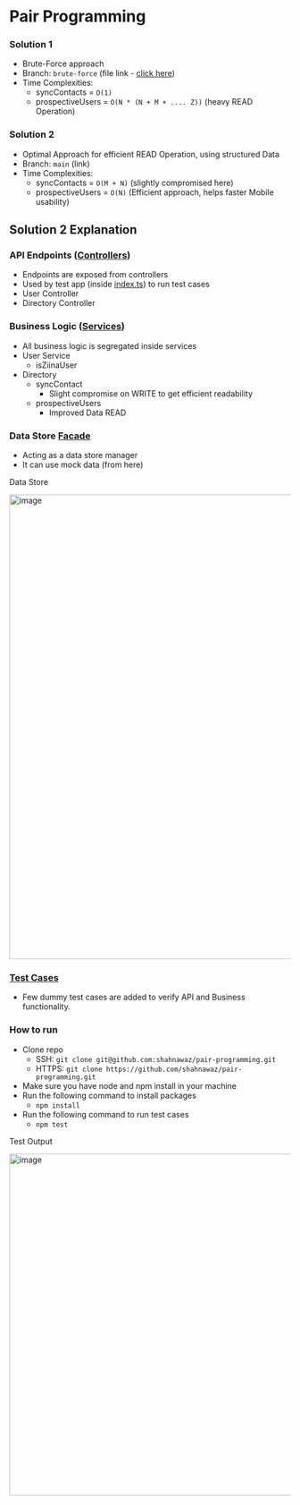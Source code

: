# Pair Programming

### Solution 1
- Brute-Force approach
- Branch: `brute-force` (file link - [click here](https://github.com/shahnawaz/pair-programming/blob/brute-force/test.ts))
- Time Complexities:
  - syncContacts = `O(1)`
  - prospectiveUsers = `O(N * (N + M + .... Z))` (heavy READ Operation)

### Solution 2
- Optimal Approach for efficient READ Operation, using structured Data
- Branch: `main` (link)
- Time Complexities:
    - syncContacts = `O(M + N)` (slightly compromised here)
    - prospectiveUsers = `O(N)` (Efficient approach, helps faster Mobile usability)


## Solution 2 Explanation

### API Endpoints ([Controllers](https://github.com/shahnawaz/pair-programming/tree/main/src/controllers))
- Endpoints are exposed from controllers
- Used by test app (inside [index.ts](https://github.com/shahnawaz/pair-programming/blob/main/src/index.ts)) to run test cases
- User Controller
- Directory Controller

### Business Logic ([Services](https://github.com/shahnawaz/pair-programming/tree/main/src/services))
- All business logic is segregated inside services
- User Service
  - isZiinaUser
- Directory
  - syncContact
    - Slight compromise on WRITE to get efficient readability
  - prospectiveUsers
    - Improved Data READ

### Data Store [Facade](https://github.com/shahnawaz/pair-programming/blob/main/src/services/data-store.ts)
- Acting as a data store manager
- It can use mock data (from here)

Data Store

<img width="831" alt="image" src="https://github.com/shahnawaz/pair-programming/assets/6070111/81fd5849-62db-4537-a117-5a4489cd6728">

### [Test Cases](https://github.com/shahnawaz/pair-programming/blob/main/src/index.ts)
- Few dummy test cases are added to verify API and Business functionality.


### How to run
- Clone repo 
  - SSH: `git clone git@github.com:shahnawaz/pair-programming.git`
  - HTTPS: `git clone https://github.com/shahnawaz/pair-programming.git`
- Make sure you have node and npm install in your machine
- Run the following command to install packages
  - `npm install`
- Run the following command to run test cases
  - `npm test`

Test Output

<img width="611" alt="image" src="https://github.com/shahnawaz/pair-programming/assets/6070111/69756645-9da9-47df-9789-45cffa09bbbe">
